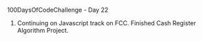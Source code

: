100DaysOfCodeChallenge - Day 22

1) Continuing on Javascript track on FCC. Finished Cash Register Algorithm Project.

